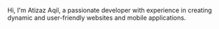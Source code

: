 Hi, I'm Atizaz Aqil, a passionate developer with experience in creating dynamic and user-friendly websites and mobile applications.
